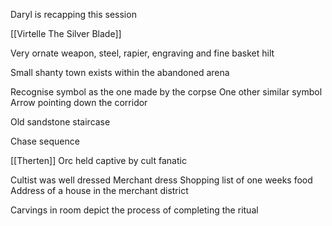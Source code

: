 Daryl is recapping this session

[[Virtelle The Silver Blade]] 

Very ornate weapon, steel, rapier, engraving and fine basket hilt

Small shanty town exists within the abandoned arena

Recognise symbol as the one made by the corpse
One other similar symbol
Arrow pointing down the corridor

Old sandstone staircase

Chase sequence

[[Therten]]
Orc held captive by cult fanatic


Cultist was well dressed
Merchant dress
Shopping list of one weeks food
Address of a house in the merchant district

Carvings in room depict the process of completing the ritual
